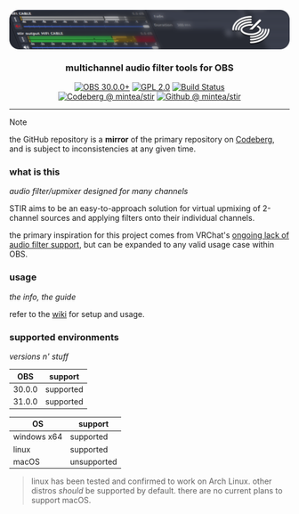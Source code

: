 <img src="meta/img/stir_banner.png" align="center"></img>
<h3 align="center">multichannel audio filter tools for OBS</h3>
<p align="center">
  <a title="OBS30+" href="https://obsproject.com/"><img src="https://img.shields.io/badge/OBS-30.0.0+-blue?style=flat-square" alt="OBS 30.0.0+"></a>
  <a title="GPL2" href="https://www.gnu.org/licenses/old-licenses/gpl-2.0"><img src="https://img.shields.io/github/license/minteeaa/stir?style=flat-square" alt="GPL 2.0"></a>
  <a title="Build" href="https://github.com/minteeaa/stir/actions"><img src="https://img.shields.io/github/actions/workflow/status/minteeaa/stir/push.yaml?style=flat-square" alt="Build Status"></a>
  <br>
  <a title="Codeberg" href="https://codeberg.org/mintea/stir"><img src="https://img.shields.io/badge/on-codeberg-blue?style=flat-square&logo=codeberg" alt="Codeberg @ mintea/stir"></a>
  <a title="Github" href="https://github.com/minteeaa/stir"><img src="https://img.shields.io/badge/on-github-black?style=flat-square&logo=github" alt="Github @ mintea/stir"></a>
</p>

---

> [!NOTE]
> the GitHub repository is a **mirror** of the primary repository on [Codeberg](https://codeberg.org/mintea/stir), and is subject to inconsistencies at any given time.

### what is this
*audio filter/upmixer designed for many channels*

STIR aims to be an easy-to-approach solution for virtual upmixing of 2-channel sources and applying filters onto their individual channels.

the primary inspiration for this project comes from VRChat's [ongoing lack of audio filter support](https://feedback.vrchat.com/sdk-bug-reports/p/proposal-for-fixing-audio-filters-eg-low-pass-support-for-avpro), but can be expanded to any valid usage case within OBS.

### usage
*the info, the guide*

refer to the [wiki](https://github.com/minteeaa/stir/wiki) for setup and usage.

### supported environments
*versions n' stuff*

| OBS    | support   |
|--------|-----------|
| 30.0.0 | supported |
| 31.0.0 | supported |

| OS          | support     |
|-------------|-------------|
| windows x64 | supported   |
| linux       | supported   |
| macOS       | unsupported |

> linux has been tested and confirmed to work on Arch Linux. other distros *should* be supported by default. there are no current plans to support macOS.
